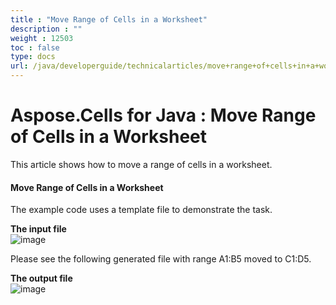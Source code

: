 ```yaml
---
title : "Move Range of Cells in a Worksheet" 
description : "" 
weight : 12503 
toc : false
type: docs
url: /java/developerguide/technicalarticles/move+range+of+cells+in+a+worksheet/
---
```


# Aspose.Cells for Java : Move Range of Cells in a Worksheet


This article shows how to move a range of cells in a worksheet.

#### Move Range of Cells in a Worksheet

The example code uses a template file to demonstrate the task.

**The input file**  
![image](https://docs2.aspose.com/cells/java/attachments/5276489/5472910.png)

Please see the following generated file with range A1:B5 moved to C1:D5.

**The output file**  
![image](https://docs2.aspose.com/cells/java/attachments/5276489/5472913.png)


